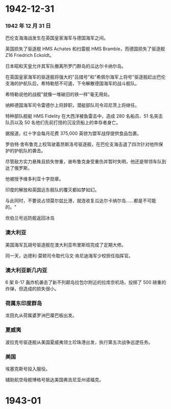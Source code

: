 # 1942-12-31

### 1942 年 12 月 31 日

巴伦支海海战发生在英国皇家海军与德国海军之间。

英国损失了驱逐舰 HMS Achates 和扫雷舰 HMS Bramble，而德国损失了驱逐舰
Z16 Friedrich Eckoldt。

日本昭和天皇允许其军队撤离所罗门群岛的瓜达尔卡纳尔岛。

在英国皇家海军的驱逐舰将强大的"吕措号"和"希佩尔海军上将号"驱逐舰赶出巴伦支海的护航队后，希特勒怒不可遏，下令解散德国海军的战斗舰队。

希特勒说他的战舰"就像一堆破旧的铁一样"毫无用处。

纳粹德国海军司令雷德尔上将辞职，潜艇部队司令邓尼茨上将继任。

特种部队舰艇 HMS Fidelity 在大西洋被鱼雷击中，造成 280 名船员、51
名突击队员以及 50 名他们先前打捞的沉没货船上的幸存者身亡。

据报道，红十字会每月花费 375,000 英镑为盟军战俘提供食品包裹。

罗伯特·舍布鲁克上校驾驶着昂斯洛号驱逐舰，在巴伦支海击退了四次针对他所保护的护航队的袭击。

尽管敌方实力悬殊且损失惨重，谢布鲁克身受重伤并暂时失明，他还是带领车队到达了俄罗斯。

他被授予维多利亚十字勋章。

印度的解放和英国远东舰队的覆灭都如梦如幻。

与此同时，不要说占领莫尔兹比港，就连收复瓜达尔卡纳尔岛......都是不可能的。"

坎伯兰号巡防舰返回冰岛

### 澳大利亚

美国海军瓦胡号驱逐舰在澳大利亚布里斯班完成了定期大修。

同一天，达德利·莫顿司令取代马文·肯尼迪海军少校担任指挥官。

### 澳大利亚新几内亚

6 架 B-17 轰炸机袭击了新不列颠岛拉包尔附近的拉库奈机场，投掷了 500
磅重的炸弹，但造成的损失很小。

### 荷属东印度群岛

龙田丸从荷属婆罗洲巴厘巴板出发。

### 夏威夷

波拉克号驱逐舰从美国夏威夷领土珍珠港出发，执行第五次战争巡逻任务。

### 美国

埃塞克斯号投入服役。

辅助航空母舰博格号抵达美国弗吉尼亚州诺福克。

# 1943-01